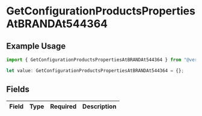 # GetConfigurationProductsPropertiesAtBRANDAt544364

## Example Usage

```typescript
import { GetConfigurationProductsPropertiesAtBRANDAt544364 } from "@vercel/sdk/models/getconfigurationproductsop.js";

let value: GetConfigurationProductsPropertiesAtBRANDAt544364 = {};
```

## Fields

| Field       | Type        | Required    | Description |
| ----------- | ----------- | ----------- | ----------- |